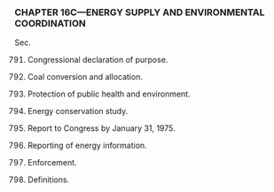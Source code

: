 ### **CHAPTER 16C—ENERGY SUPPLY AND ENVIRONMENTAL COORDINATION** ###

Sec.

791. Congressional declaration of purpose.

792. Coal conversion and allocation.

793. Protection of public health and environment.

794. Energy conservation study.

795. Report to Congress by January 31, 1975.

796. Reporting of energy information.

797. Enforcement.

798. Definitions.